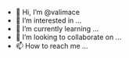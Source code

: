 - 👋 Hi, I’m @valimace
- 👀 I’m interested in ...
- 🌱 I’m currently learning ...
- 💞️ I’m looking to collaborate on ...
- 📫 How to reach me ...

<!---
valimace/valimace is a ✨ special ✨ repository because its `README.md` (this file) appears on your GitHub profile.
You can click the Preview link to take a look at your changes.
--->
